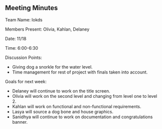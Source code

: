 ## Meeting Minutes

Team Name: lokds

Members Present: Olivia, Kahlan, Delaney 

Date: 11/18

Time: 6:00-6:30 

Discussion Points:
* Giving dog a snorkle for the water level.
* Time management for rest of project with finals taken into account.

Goals for next week:
* Delaney will continue to work on the title screen.
* Olivia will work on the second level and changing from level one to level 2.
* Kahlan will work on functional and non-functional requirements.
* Lasya will source a dog bone and house graphics.
* Sanidhya will continue to work on documentation and congratulations banner.
